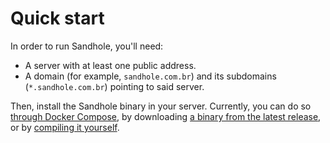 # Quick start

In order to run Sandhole, you'll need:

- A server with at least one public address.
- A domain (for example, `sandhole.com.br`) and its subdomains (`*.sandhole.com.br`) pointing to said server.

Then, install the Sandhole binary in your server. Currently, you can do so [through Docker Compose](./docker_compose.md), by downloading [a binary from the latest release](https://github.com/EpicEric/sandhole/releases/latest), or by [compiling it yourself](./compiling_from_source.md).

